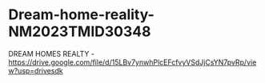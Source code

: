 # Dream-home-reality-NM2023TMID30348


DREAM HOMES REALTY - https://drive.google.com/file/d/15LBv7ynwhPlcEFcfvyVSdJjCsYN7pvRp/view?usp=drivesdk
